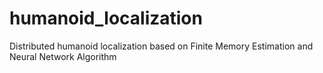 # humanoid_localization
Distributed humanoid localization based on Finite Memory Estimation and Neural Network Algorithm
